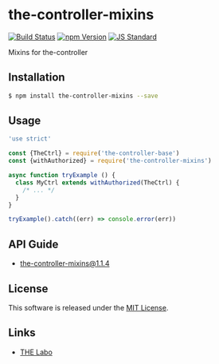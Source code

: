 the-controller-mixins
==========

<!---
This file is generated by ape-tmpl. Do not update manually.
--->

<!-- Badge Start -->
<a name="badges"></a>

[![Build Status][bd_travis_shield_url]][bd_travis_url]
[![npm Version][bd_npm_shield_url]][bd_npm_url]
[![JS Standard][bd_standard_shield_url]][bd_standard_url]

[bd_repo_url]: https://github.com/the-labo/the-controller-mixins
[bd_travis_url]: http://travis-ci.org/the-labo/the-controller-mixins
[bd_travis_shield_url]: http://img.shields.io/travis/the-labo/the-controller-mixins.svg?style=flat
[bd_travis_com_url]: http://travis-ci.com/the-labo/the-controller-mixins
[bd_travis_com_shield_url]: https://api.travis-ci.com/the-labo/the-controller-mixins.svg?token=
[bd_license_url]: https://github.com/the-labo/the-controller-mixins/blob/master/LICENSE
[bd_codeclimate_url]: http://codeclimate.com/github/the-labo/the-controller-mixins
[bd_codeclimate_shield_url]: http://img.shields.io/codeclimate/github/the-labo/the-controller-mixins.svg?style=flat
[bd_codeclimate_coverage_shield_url]: http://img.shields.io/codeclimate/coverage/github/the-labo/the-controller-mixins.svg?style=flat
[bd_gemnasium_url]: https://gemnasium.com/the-labo/the-controller-mixins
[bd_gemnasium_shield_url]: https://gemnasium.com/the-labo/the-controller-mixins.svg
[bd_npm_url]: http://www.npmjs.org/package/the-controller-mixins
[bd_npm_shield_url]: http://img.shields.io/npm/v/the-controller-mixins.svg?style=flat
[bd_standard_url]: http://standardjs.com/
[bd_standard_shield_url]: https://img.shields.io/badge/code%20style-standard-brightgreen.svg

<!-- Badge End -->


<!-- Description Start -->
<a name="description"></a>

Mixins for the-controller

<!-- Description End -->


<!-- Overview Start -->
<a name="overview"></a>



<!-- Overview End -->


<!-- Sections Start -->
<a name="sections"></a>

<!-- Section from "doc/guides/01.Installation.md.hbs" Start -->

<a name="section-doc-guides-01-installation-md"></a>

Installation
-----

```bash
$ npm install the-controller-mixins --save
```


<!-- Section from "doc/guides/01.Installation.md.hbs" End -->

<!-- Section from "doc/guides/02.Usage.md.hbs" Start -->

<a name="section-doc-guides-02-usage-md"></a>

Usage
---------

```javascript
'use strict'

const {TheCtrl} = require('the-controller-base')
const {withAuthorized} = require('the-controller-mixins')

async function tryExample () {
  class MyCtrl extends withAuthorized(TheCtrl) {
    /* ... */
  }
}

tryExample().catch((err) => console.error(err))

```


<!-- Section from "doc/guides/02.Usage.md.hbs" End -->

<!-- Section from "doc/guides/10.API Guide.md.hbs" Start -->

<a name="section-doc-guides-10-a-p-i-guide-md"></a>

API Guide
-----

+ [the-controller-mixins@1.1.4](./doc/api/api.md)


<!-- Section from "doc/guides/10.API Guide.md.hbs" End -->


<!-- Sections Start -->


<!-- LICENSE Start -->
<a name="license"></a>

License
-------
This software is released under the [MIT License](https://github.com/the-labo/the-controller-mixins/blob/master/LICENSE).

<!-- LICENSE End -->


<!-- Links Start -->
<a name="links"></a>

Links
------

+ [THE Labo][t_h_e_labo_url]

[t_h_e_labo_url]: https://github.com/the-labo

<!-- Links End -->
